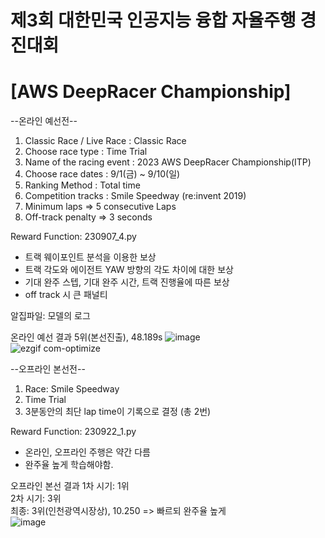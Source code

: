 # 제3회 대한민국 인공지능 융합 자율주행 경진대회 
# [AWS DeepRacer Championship]  
--온라인 예선전--
1. Classic Race / Live Race : Classic Race
2. Choose race type : Time Trial
3. Name of the racing event : 2023 AWS DeepRacer Championship(ITP)
4. Choose race dates : 9/1(금) ~ 9/10(일)
5. Ranking Method : Total time
6. Competition tracks : Smile Speedway (re:invent 2019)
7. Minimum laps => 5 consecutive Laps
8. Off-track penalty => 3 seconds

Reward Function: 230907_4.py
  - 트랙 웨이포인트 분석을 이용한 보상
  - 트랙 각도와 에이전트 YAW 방향의 각도 차이에 대한 보상
  - 기대 완주 스텝, 기대 완주 시간, 트랙 진행율에 따른 보상
  - off track 시 큰 패널티
    
알집파일: 모델의 로그

온라인 예선 결과
5위(본선진출), 48.189s
![image](https://github.com/dd-jero/AWS-Deepracer-2023/assets/107921434/a6904bd5-3e0e-4e3b-80af-fa081cacb839)  
![ezgif com-optimize](https://github.com/dd-jero/AWS-Deepracer-2023/assets/107921434/cc84d1a5-2b9d-45c7-b2a3-717dbbc81064)  

--오프라인 본선전--
1. Race: Smile Speedway
2. Time Trial
3. 3분동안의 최단 lap time이 기록으로 결정 (총 2번)

Reward Function: 230922_1.py
  - 온라인, 오프라인 주행은 약간 다름
  - 완주율 높게 학습해야함.
    
오프라인 본선 결과
1차 시기: 1위  
2차 시기: 3위  
최종: 3위(인천광역시장상), 10.250 => 빠르되 완주율 높게  
![image](https://github.com/dd-jero/AWS-Deepracer-2023/assets/107921434/227749b7-05f7-4895-8492-49a5fa0ae287)




